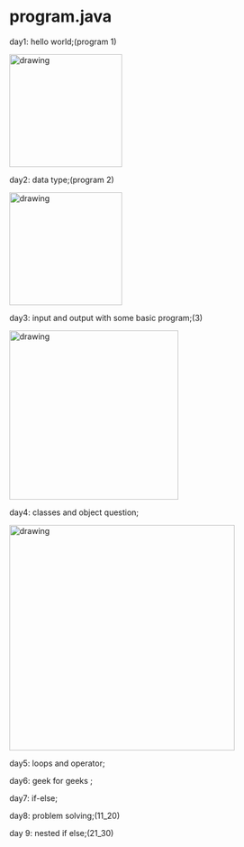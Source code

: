 # program.java
day1: hello world;(program 1)

<img src="https://uploads-ssl.webflow.com/5f7e22296031655fe1cf628f/5f9c658a3f64e938f5479a98_Hello%20World%20Logo-p-500.png" alt="drawing" width="200"/></img>

day2: data type;(program 2)

<img src="https://media.giphy.com/media/0Rn1btVSW8QAbaI9tI/giphy.gif" alt="drawing" width="200"/></img>

day3: input and output with some basic program;(3)

<img src="https://www.slideteam.net/media/catalog/product/cache/960x720/i/n/input_output_process_showing_daily_tasks_and_results_Slide01.jpg" alt="drawing" width="300"/></img>

day4: classes and object question;

<img src="https://www.startertutorials.com/corejava/wp-content/uploads/2014/09/Java-class-objects.jpg" alt="drawing" width="400"/></img>

day5: loops and operator;

day6: geek for geeks ;

day7: if-else;

day8: problem solving;(11_20)

day 9: nested if else;(21_30)
